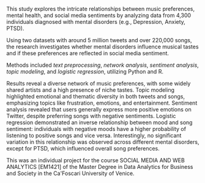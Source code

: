 This study explores the intricate relationships between music preferences, mental health, and social media sentiments by analyzing data from 4,300 individuals diagnosed with mental disorders (e.g., Depression, Anxiety, PTSD).

Using two datasets with around 5 million tweets and over 220,000 songs, the research investigates whether mental disorders influence musical tastes and if these preferences are reflected in social media sentiment.

Methods included *text preprocessing*, *network analysis*, *sentiment analysis*, *topic modeling*, and *logistic regression*, utilizing Python and R. 

Results reveal a diverse network of music preferences, with some widely shared artists and a high presence of niche tastes. Topic modeling highlighted emotional and thematic diversity in both tweets and songs, emphasizing topics like frustration, emotions, and entertainment. Sentiment analysis revealed that users generally express more positive emotions on Twitter, despite preferring songs with negative sentiments. 
Logistic regression demonstrated an inverse relationship between mood and song sentiment: individuals with negative moods have a higher probability 
of listening to positive songs and vice versa. Interestingly, no significant variation in this relationship was observed across different mental
disorders, except for PTSD, which influenced overall song preferences.

This was an individual project for the course SOCIAL MEDIA AND WEB ANALYTICS [EM1421] of the Master Degree in Data Analytics for Business and Society in the Ca'Foscari University of Venice. 
